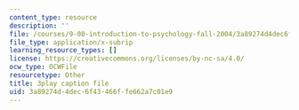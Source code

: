 ```yaml
---
content_type: resource
description: ''
file: /courses/9-00-introduction-to-psychology-fall-2004/3a89274d4dec6f43466ffe662a7c01e9_10499.srt
file_type: application/x-subrip
learning_resource_types: []
license: https://creativecommons.org/licenses/by-nc-sa/4.0/
ocw_type: OCWFile
resourcetype: Other
title: 3play caption file
uid: 3a89274d-4dec-6f43-466f-fe662a7c01e9
---
```

